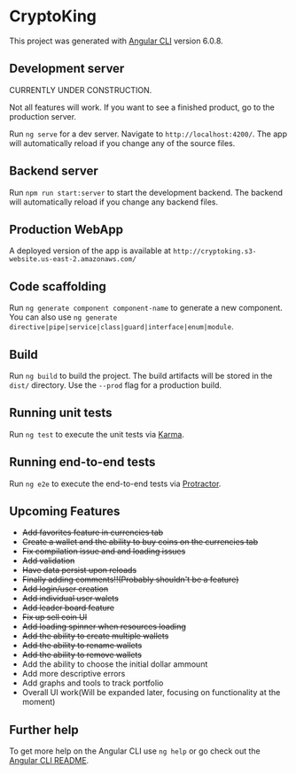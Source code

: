 # CryptoKing

This project was generated with [Angular CLI](https://github.com/angular/angular-cli) version 6.0.8.

## Development server

CURRENTLY UNDER CONSTRUCTION. 

Not all features will work. If you want to see a finished product, go to the production server. 

Run `ng serve` for a dev server. Navigate to `http://localhost:4200/`. The app will automatically reload if you change any of the source files. 

## Backend server

Run `npm run start:server` to start the development backend. The backend will automatically reload if you change any backend files.

## Production WebApp

A deployed version of the app is available at `http://cryptoking.s3-website.us-east-2.amazonaws.com/`


## Code scaffolding

Run `ng generate component component-name` to generate a new component. You can also use `ng generate directive|pipe|service|class|guard|interface|enum|module`.

## Build

Run `ng build` to build the project. The build artifacts will be stored in the `dist/` directory. Use the `--prod` flag for a production build.

## Running unit tests

Run `ng test` to execute the unit tests via [Karma](https://karma-runner.github.io).

## Running end-to-end tests

Run `ng e2e` to execute the end-to-end tests via [Protractor](http://www.protractortest.org/).

## Upcoming Features

* ~~Add favorites feature in currencies tab~~
* ~~Create a wallet and the ability to buy coins on the currencies tab~~
* ~~Fix compilation issue and and loading issues~~
* ~~Add validation~~ 
* ~~Have data persist upon reloads~~
* ~~Finally adding comments!!(Probably shouldn't be a feature)~~
* ~~Add login/user creation~~
* ~~Add individual user walets~~
* ~~Add leader board feature~~
* ~~Fix up sell coin UI~~
* ~~Add loading spinner when resources loading~~
* ~~Add the ability to create multiple wallets~~
* ~~Add the ability to rename wallets~~
* ~~Add the ability to remove wallets~~
* Add the ability to choose the initial dollar ammount
* Add more descriptive errors
* Add graphs and tools to track portfolio 
* Overall UI work(Will be expanded later, focusing on functionality at the moment)


## Further help

To get more help on the Angular CLI use `ng help` or go check out the [Angular CLI README](https://github.com/angular/angular-cli/blob/master/README.md).
